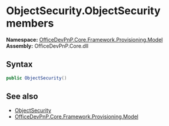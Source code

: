 # ObjectSecurity.ObjectSecurity members 
  

**Namespace:** [OfficeDevPnP.Core.Framework.Provisioning.Model](OfficeDevPnP.Core.Framework.Provisioning.Model.md)  
**Assembly:** OfficeDevPnP.Core.dll  
## Syntax
```C#
public ObjectSecurity()
```
## See also
- [ObjectSecurity](OfficeDevPnP.Core.Framework.Provisioning.Model.ObjectSecurity.md)
- [OfficeDevPnP.Core.Framework.Provisioning.Model](OfficeDevPnP.Core.Framework.Provisioning.Model.md)
